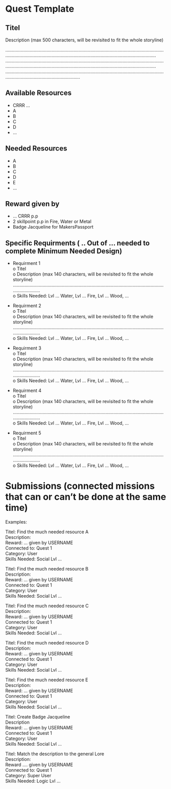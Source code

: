 # Quest Template 

## Titel
Description (max 500 characters, will be revisited to fit the whole storyline)

……………………………………………………………………………………………………………………………………………………………………………………………………………………
……………………………………………………………………………………………………………………………………………………………………………………………………………………
……………………………………………………………………………………………………………………………………………………………….  

## Available Resources
-	CRRR …
-	A
-	B
-	C
-	D
-	…

## Needed Resources
-	A
-	B
-	C
-	D
-	E
-	...

## Reward given by 
-	… CRRR p.p  
-	2 skillpoint p.p in Fire, Water or Metal  
-	Badge Jacqueline for MakersPassport  

## Specific Requirments ( .. Out of … needed to complete Minimum Needed Design)
-	Requirment 1  
o	Titel   
o	Description (max 140 characters, will be revisited to fit the whole storyline)
…………………………………………………………………………………………………………………………  
o	Skills Needed: Lvl … Water, Lvl … Fire, Lvl … Wood, …

-	Requirment 2  
o	Titel   
o	Description (max 140 characters, will be revisited to fit the whole storyline)
…………………………………………………………………………………………………………………………  
o	Skills Needed: Lvl … Water, Lvl … Fire, Lvl … Wood, …

-	Requirment 3  
o	Titel   
o	Description (max 140 characters, will be revisited to fit the whole storyline)
…………………………………………………………………………………………………………………………  
o	Skills Needed: Lvl … Water, Lvl … Fire, Lvl … Wood, …

-	Requirment 4  
o	Titel   
o	Description (max 140 characters, will be revisited to fit the whole storyline)
…………………………………………………………………………………………………………………………  
o	Skills Needed: Lvl … Water, Lvl … Fire, Lvl … Wood, …

-	Requirment 5  
o	Titel   
o	Description (max 140 characters, will be revisited to fit the whole storyline)
…………………………………………………………………………………………………………………………  
o	Skills Needed: Lvl … Water, Lvl … Fire, Lvl … Wood, …


# Submissions (connected missions that can or can’t be done at the same time)

Examples: 

Titel: Find the much needed resource A  
Description:  
Reward: … given by USERNAME  
Connected to: Quest 1  
Category: User   
Skills Needed: Social Lvl …  

Titel: Find the much needed resource B  
Description:  
Reward: … given by USERNAME  
Connected to: Quest 1  
Category: User  
Skills Needed: Social Lvl …  

Titel: Find the much needed resource C  
Description:  
Reward: … given by USERNAME  
Connected to: Quest 1  
Category: User  
Skills Needed: Social Lvl …  

Titel: Find the much needed resource D  
Description:  
Reward: … given by USERNAME  
Connected to: Quest 1  
Category: User  
Skills Needed: Social Lvl …  

Titel: Find the much needed resource E  
Description:  
Reward: … given by USERNAME  
Connected to: Quest 1   
Category: User  
Skills Needed: Social Lvl …  

Titel: Create Badge Jacqueline  
Description  
Reward: … given by USERNAME  
Connected to: Quest 1  
Category: User  
Skills Needed: Social Lvl …  

Titel: Match the description to the general Lore  
Description:   
Reward …. given by USERNAME  
Connected to: Quest 1  
Category: Super User  
Skills Needed: Logic Lvl …  


